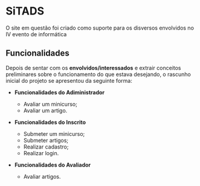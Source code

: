 # SiTADS

O site em questão foi criado como suporte para os disversos envolvidos no IV evento de informática

## Funcionalidades 

Depois de sentar com os **envolvidos/interessados** e extrair conceitos preliminares sobre o funcionamento do que estava desejando, o rascunho inicial do projeto se apresentou da seguinte forma: 

* __Funcionalidades do Adiministrador__ 
  * Avaliar um minicurso; 
  * Avaliar um artigo.
  
* __Funcionalidades do Inscrito__ 
  * Submeter um minicurso; 
  * Submeter artigos;
  * Realizar cadastro;
  * Realizar login.
  
* __Funcionalidades do Avaliador__ 
  * Avaliar artigos.
